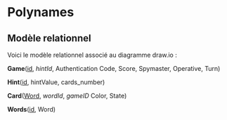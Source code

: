 # Polynames

## Modèle relationnel

Voici le modèle relationnel associé au diagramme draw.io : 

**Game**(<ins>id</ins>, *hintId*, Authentication Code, Score, Spymaster, Operative, Turn)

**Hint**(<ins>id</ins>, hintValue, cards_number)

**Card**(<ins>Word</ins>, *wordId*, *gameID* Color, State)

**Words**(<ins>id</ins>, Word)
